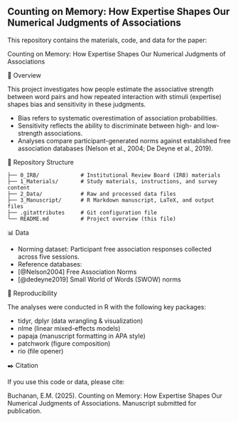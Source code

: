 ## Counting on Memory: How Expertise Shapes Our Numerical Judgments of Associations

This repository contains the materials, code, and data for the paper:

Counting on Memory: How Expertise Shapes Our Numerical Judgments of Associations

📄 Overview

This project investigates how people estimate the associative strength between word pairs and how repeated interaction with stimuli (expertise) shapes bias and sensitivity in these judgments.

- Bias refers to systematic overestimation of association probabilities.
- Sensitivity reflects the ability to discriminate between high- and low-strength associations.
- Analyses compare participant-generated norms against established free association databases (Nelson et al., 2004; De Deyne et al., 2019).

📂 Repository Structure

```
├── 0_IRB/             # Institutional Review Board (IRB) materials
├── 1_Materials/       # Study materials, instructions, and survey content
├── 2_Data/            # Raw and processed data files
├── 3_Manuscript/      # R Markdown manuscript, LaTeX, and output files
├── .gitattributes     # Git configuration file
└── README.md          # Project overview (this file)
```

📊 Data

- Norming dataset: Participant free association responses collected across five sessions.
- Reference databases:
- [@Nelson2004] Free Association Norms
- [@dedeyne2019] Small World of Words (SWOW) norms

🔧 Reproducibility

The analyses were conducted in R with the following key packages:

- tidyr, dplyr (data wrangling & visualization)
- nlme (linear mixed-effects models)
- papaja (manuscript formatting in APA style)
- patchwork (figure composition)
- rio (file opener)

✒️ Citation

If you use this code or data, please cite:

Buchanan, E.M. (2025). Counting on Memory: How Expertise Shapes Our Numerical Judgments of Associations. Manuscript submitted for publication.
